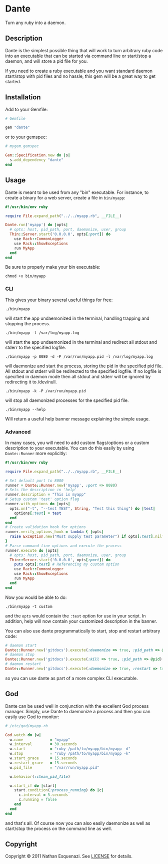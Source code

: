 # Dante

Turn any ruby into a daemon.

## Description

Dante is the simplest possible thing that will work to turn arbitrary ruby code into an executable that
can be started via command line or start/stop a daemon, and will store a pid file for you.

If you need to create a ruby executable and you want standard daemon start/stop with pid files
and no hassle, this gem will be a great way to get started.

## Installation

Add to your Gemfile:

```ruby
# Gemfile

gem "dante"
```

or to your gemspec:

```ruby
# mygem.gemspec

Gem::Specification.new do |s|
  s.add_dependency "dante"
end
```

## Usage

Dante is meant to be used from any "bin" executable. For instance, to create a binary for a web server, create a file in `bin/myapp`:

```ruby
#!/usr/bin/env ruby

require File.expand_path("../../myapp.rb", __FILE__)

Dante.run('myapp') do |opts|
  # opts: host, pid_path, port, daemonize, user, group
  Thin::Server.start('0.0.0.0', opts[:port]) do
    use Rack::CommonLogger
    use Rack::ShowExceptions
    run MyApp
  end
end
```

Be sure to properly make your bin executable:

```
chmod +x bin/myapp
```

### CLI

This gives your binary several useful things for free:

```
./bin/myapp
```

will start the app undaemonized in the terminal, handling trapping and stopping the process.

```
./bin/myapp -l /var/log/myapp.log
```

will start the app undaemonized in the terminal and redirect all stdout and stderr to the specified logfile.

```
./bin/myapp -p 8080 -d -P /var/run/myapp.pid -l /var/log/myapp.log
```

will daemonize and start the process, storing the pid in the specified pid file.
All stdout and stderr will be redirected to the specified logfile. If no logfile is specified in daemon mode then all 
stdout and stderr will be ignored by redirecting it to /dev/null.

```
./bin/myapp -k -P /var/run/myapp.pid
```

will stop all daemonized processes for the specified pid file.

```
./bin/myapp --help
```

Will return a useful help banner message explaining the simple usage.

### Advanced

In many cases, you will need to add custom flags/options or a custom description to your executable. You can do this
easily by using `Dante::Runner` more explicitly:

```ruby
#!/usr/bin/env ruby

require File.expand_path("../../myapp.rb", __FILE__)

# Set default port to 8080
runner = Dante::Runner.new('myapp', :port => 8080)
# Sets the description in 'help'
runner.description = "This is myapp"
# Setup custom 'test' option flag
runner.with_options do |opts|
  opts.on("-t", "--test TEST", String, "Test this thing") do |test|
    options[:test] = test
  end
end
# Create validation hook for options
runner.verify_options_hook = lambda { |opts|
  raise Exception.new("Must supply test parameter") if opts[:test].nil?
}
# Parse command-line options and execute the process
runner.execute do |opts|
  # opts: host, pid_path, port, daemonize, user, group
  Thin::Server.start('0.0.0.0', opts[:port]) do
    puts opts[:test] # Referencing my custom option
    use Rack::CommonLogger
    use Rack::ShowExceptions
    run MyApp
  end
end
```

Now you would be able to do:

```
./bin/myapp -t custom
```

and the `opts` would contain the `:test` option for use in your script. In addition, help will now contain
your customized description in the banner.

You can also use dante programmatically to start, stop and restart arbitrary code:

```ruby
# daemon start
Dante::Runner.new('gitdocs').execute(:daemonize => true, :pid_path => @pid, :log_path => @log_path) { something! }
# daemon stop
Dante::Runner.new('gitdocs').execute(:kill => true, :pid_path => @pid)
# daemon restart
Dante::Runner.new('gitdocs').execute(:daemonize => true, :restart => true, :pid_path => @pid) { something! }
```

so you can use dante as part of a more complex CLI executable.

## God

Dante can be used well in conjunction with the excellent God process manager. Simply, use Dante to daemonize a process
and then you can easily use God to monitor:

```ruby
# /etc/god/myapp.rb

God.watch do |w|
  w.name            = "myapp"
  w.interval        = 30.seconds
  w.start           = "ruby /path/to/myapp/bin/myapp -d"
  w.stop            = "ruby /path/to/myapp/bin/myapp -k"
  w.start_grace     = 15.seconds
  w.restart_grace   = 15.seconds
  w.pid_file        = "/var/run/myapp.pid"

  w.behavior(:clean_pid_file)

  w.start_if do |start|
    start.condition(:process_running) do |c|
      c.interval = 5.seconds
      c.running = false
    end
  end
end
```

and that's all. Of course now you can also easily daemonize as well as start/stop the process on the command line as well.

## Copyright

Copyright © 2011 Nathan Esquenazi. See [LICENSE](https://github.com/bazaarlabs/dante/blob/master/LICENSE) for details.
